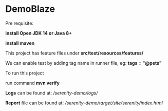 # DemoBlaze

Pre requisite:

**install Open JDK 14 or Java 8+**

**install maven** 

This project has feature files under **src/test/resources/features/**

We can enable test by adding tag name in runner file, eg: **tags = "@pets"**

To run this project

run command **mvn verify**

**Logs** can be found at: */serenity-demo/logs/*

**Report** file can be found at: */serenity-demo/target/site/serenity/index.html*

